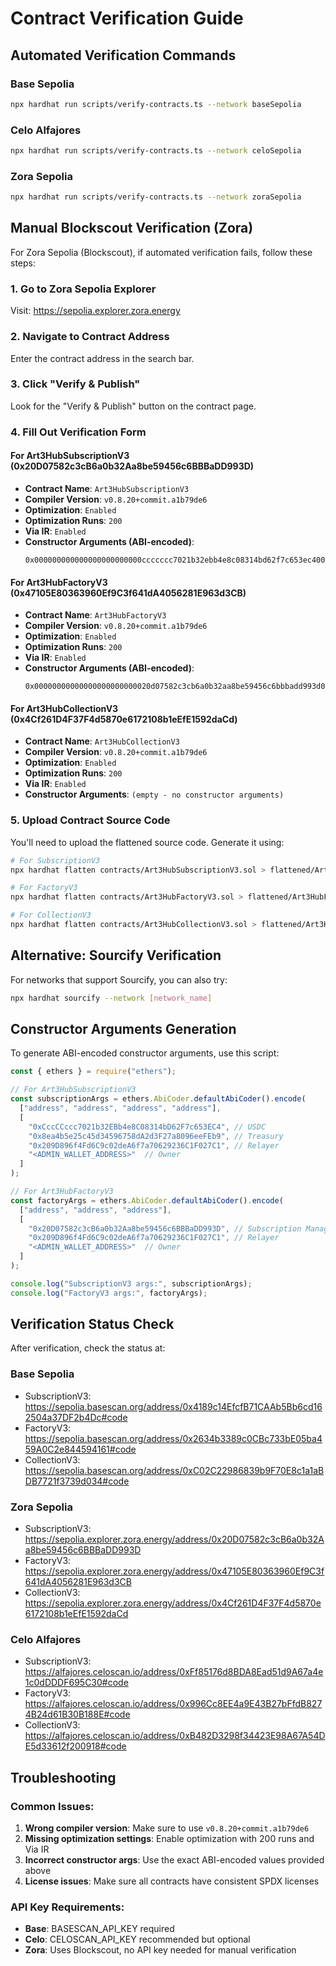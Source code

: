 # Contract Verification Guide

## Automated Verification Commands

### Base Sepolia
```bash
npx hardhat run scripts/verify-contracts.ts --network baseSepolia
```

### Celo Alfajores
```bash
npx hardhat run scripts/verify-contracts.ts --network celoSepolia
```

### Zora Sepolia
```bash
npx hardhat run scripts/verify-contracts.ts --network zoraSepolia
```

## Manual Blockscout Verification (Zora)

For Zora Sepolia (Blockscout), if automated verification fails, follow these steps:

### 1. Go to Zora Sepolia Explorer
Visit: https://sepolia.explorer.zora.energy

### 2. Navigate to Contract Address
Enter the contract address in the search bar.

### 3. Click "Verify & Publish"
Look for the "Verify & Publish" button on the contract page.

### 4. Fill Out Verification Form

#### For Art3HubSubscriptionV3 (0x20D07582c3cB6a0b32Aa8be59456c6BBBaDD993D)
- **Contract Name**: `Art3HubSubscriptionV3`
- **Compiler Version**: `v0.8.20+commit.a1b79de6`
- **Optimization**: `Enabled`
- **Optimization Runs**: `200`
- **Via IR**: `Enabled`
- **Constructor Arguments (ABI-encoded)**:
  ```
  0x000000000000000000000000ccccccc7021b32ebb4e8c08314bd62f7c653ec40000000000000000000000008ea4b5e25c45d34596758da2d3f27a8096eefeb9000000000000000000000000209d896f4fd6c9c02dea6f7a70629236c1f027c1000000000000000000000000c2564e41b7f5cb66d2d99466450cfebce9e8228f
  ```

#### For Art3HubFactoryV3 (0x47105E80363960Ef9C3f641dA4056281E963d3CB)
- **Contract Name**: `Art3HubFactoryV3`
- **Compiler Version**: `v0.8.20+commit.a1b79de6`
- **Optimization**: `Enabled`
- **Optimization Runs**: `200`
- **Via IR**: `Enabled`
- **Constructor Arguments (ABI-encoded)**:
  ```
  0x00000000000000000000000020d07582c3cb6a0b32aa8be59456c6bbbadd993d000000000000000000000000209d896f4fd6c9c02dea6f7a70629236c1f027c1000000000000000000000000c2564e41b7f5cb66d2d99466450cfebce9e8228f
  ```

#### For Art3HubCollectionV3 (0x4Cf261D4F37F4d5870e6172108b1eEfE1592daCd)
- **Contract Name**: `Art3HubCollectionV3`
- **Compiler Version**: `v0.8.20+commit.a1b79de6`
- **Optimization**: `Enabled`
- **Optimization Runs**: `200`
- **Via IR**: `Enabled`
- **Constructor Arguments**: `(empty - no constructor arguments)`

### 5. Upload Contract Source Code

You'll need to upload the flattened source code. Generate it using:

```bash
# For SubscriptionV3
npx hardhat flatten contracts/Art3HubSubscriptionV3.sol > flattened/Art3HubSubscriptionV3_flat.sol

# For FactoryV3
npx hardhat flatten contracts/Art3HubFactoryV3.sol > flattened/Art3HubFactoryV3_flat.sol

# For CollectionV3
npx hardhat flatten contracts/Art3HubCollectionV3.sol > flattened/Art3HubCollectionV3_flat.sol
```

## Alternative: Sourcify Verification

For networks that support Sourcify, you can also try:

```bash
npx hardhat sourcify --network [network_name]
```

## Constructor Arguments Generation

To generate ABI-encoded constructor arguments, use this script:

```javascript
const { ethers } = require("ethers");

// For Art3HubSubscriptionV3
const subscriptionArgs = ethers.AbiCoder.defaultAbiCoder().encode(
  ["address", "address", "address", "address"],
  [
    "0xCccCCccc7021b32EBb4e8C08314bD62F7c653EC4", // USDC
    "0x8ea4b5e25c45d34596758dA2d3F27a8096eeFEb9", // Treasury
    "0x209D896f4Fd6C9c02deA6f7a70629236C1F027C1", // Relayer
    "<ADMIN_WALLET_ADDRESS>"  // Owner
  ]
);

// For Art3HubFactoryV3
const factoryArgs = ethers.AbiCoder.defaultAbiCoder().encode(
  ["address", "address", "address"],
  [
    "0x20D07582c3cB6a0b32Aa8be59456c6BBBaDD993D", // Subscription Manager
    "0x209D896f4Fd6C9c02deA6f7a70629236C1F027C1", // Relayer
    "<ADMIN_WALLET_ADDRESS>"  // Owner
  ]
);

console.log("SubscriptionV3 args:", subscriptionArgs);
console.log("FactoryV3 args:", factoryArgs);
```

## Verification Status Check

After verification, check the status at:

### Base Sepolia
- SubscriptionV3: https://sepolia.basescan.org/address/0x4189c14EfcfB71CAAb5Bb6cd162504a37DF2b4Dc#code
- FactoryV3: https://sepolia.basescan.org/address/0x2634b3389c0CBc733bE05ba459A0C2e844594161#code
- CollectionV3: https://sepolia.basescan.org/address/0xC02C22986839b9F70E8c1a1aBDB7721f3739d034#code

### Zora Sepolia
- SubscriptionV3: https://sepolia.explorer.zora.energy/address/0x20D07582c3cB6a0b32Aa8be59456c6BBBaDD993D
- FactoryV3: https://sepolia.explorer.zora.energy/address/0x47105E80363960Ef9C3f641dA4056281E963d3CB
- CollectionV3: https://sepolia.explorer.zora.energy/address/0x4Cf261D4F37F4d5870e6172108b1eEfE1592daCd

### Celo Alfajores
- SubscriptionV3: https://alfajores.celoscan.io/address/0xFf85176d8BDA8Ead51d9A67a4e1c0dDDDF695C30#code
- FactoryV3: https://alfajores.celoscan.io/address/0x996Cc8EE4a9E43B27bFfdB8274B24d61B30B188E#code
- CollectionV3: https://alfajores.celoscan.io/address/0xB482D3298f34423E98A67A54DE5d33612f200918#code

## Troubleshooting

### Common Issues:
1. **Wrong compiler version**: Make sure to use `v0.8.20+commit.a1b79de6`
2. **Missing optimization settings**: Enable optimization with 200 runs and Via IR
3. **Incorrect constructor args**: Use the exact ABI-encoded values provided above
4. **License issues**: Make sure all contracts have consistent SPDX licenses

### API Key Requirements:
- **Base**: BASESCAN_API_KEY required
- **Celo**: CELOSCAN_API_KEY recommended but optional
- **Zora**: Uses Blockscout, no API key needed for manual verification